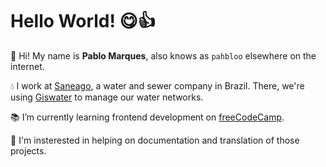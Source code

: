 # Hello World! 😋👍

👋 Hi!
My name is **Pablo Marques**, also knows as `pahbloo` elsewhere on the internet.

💧 I work at [Saneago](https://www.saneago.com.br), a water and sewer company in Brazil.
There, we're using [Giswater](https://github.com/Giswater/giswater) to manage our water networks.

📚 I’m currently learning frontend development on [freeCodeCamp](https://www.freecodecamp.org).

📄 I'm insterested in helping on documentation and translation of those projects.
